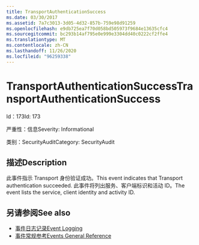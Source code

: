 ```yaml
---
title: TransportAuthenticationSuccess
ms.date: 03/30/2017
ms.assetid: 7a7c3013-3d05-4d32-857b-759e98d91259
ms.openlocfilehash: e9db725ea7f70d058bd505973f9684e13635cfc4
ms.sourcegitcommit: bc293b14af795e0e999e3304dd40c0222cf2ffe4
ms.translationtype: MT
ms.contentlocale: zh-CN
ms.lasthandoff: 11/26/2020
ms.locfileid: "96259338"
---
```

# <a name="transportauthenticationsuccess"></a><span data-ttu-id="3d36b-102">TransportAuthenticationSuccess</span><span class="sxs-lookup"><span data-stu-id="3d36b-102">TransportAuthenticationSuccess</span></span>

<span data-ttu-id="3d36b-103">Id：173</span><span class="sxs-lookup"><span data-stu-id="3d36b-103">Id: 173</span></span>  
  
 <span data-ttu-id="3d36b-104">严重性：信息</span><span class="sxs-lookup"><span data-stu-id="3d36b-104">Severity: Informational</span></span>  
  
 <span data-ttu-id="3d36b-105">类别：SecurityAudit</span><span class="sxs-lookup"><span data-stu-id="3d36b-105">Category: SecurityAudit</span></span>  
  
## <a name="description"></a><span data-ttu-id="3d36b-106">描述</span><span class="sxs-lookup"><span data-stu-id="3d36b-106">Description</span></span>  

 <span data-ttu-id="3d36b-107">此事件指示 Transport 身份验证成功。</span><span class="sxs-lookup"><span data-stu-id="3d36b-107">This event indicates that Transport authentication succeeded.</span></span> <span data-ttu-id="3d36b-108">此事件将列出服务、客户端标识和活动 ID。</span><span class="sxs-lookup"><span data-stu-id="3d36b-108">The event lists the service, client identity and activity ID.</span></span>  
  
## <a name="see-also"></a><span data-ttu-id="3d36b-109">另请参阅</span><span class="sxs-lookup"><span data-stu-id="3d36b-109">See also</span></span>

- [<span data-ttu-id="3d36b-110">事件日志记录</span><span class="sxs-lookup"><span data-stu-id="3d36b-110">Event Logging</span></span>](index.md)
- [<span data-ttu-id="3d36b-111">事件常规参考</span><span class="sxs-lookup"><span data-stu-id="3d36b-111">Events General Reference</span></span>](events-general-reference.md)
